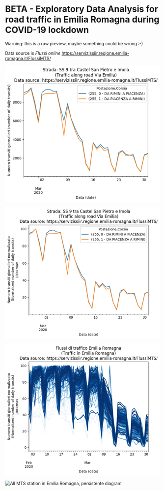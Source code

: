 # BETA - Exploratory Data Analysis for road traffic in Emilia Romagna during COVID-19 lockdown

Warning: this is a raw preview, maybe something could be wrong :-)

Data source is *Flussi online* 
https://servizissiir.regione.emilia-romagna.it/FlussiMTS/

![MTS station 255 along Via Emilia](station_255_Via_Emilia.png)

![MTS station 255 along Via Emilia, normalized](station_255_Via_Emilia_normalized.png)

![All MTS station in Emilia Romagna](Emilia_Romagna_all_stations.png)

![All MTS station in Emilia Romagna, persistente diagram](persistence_diagram.png)
